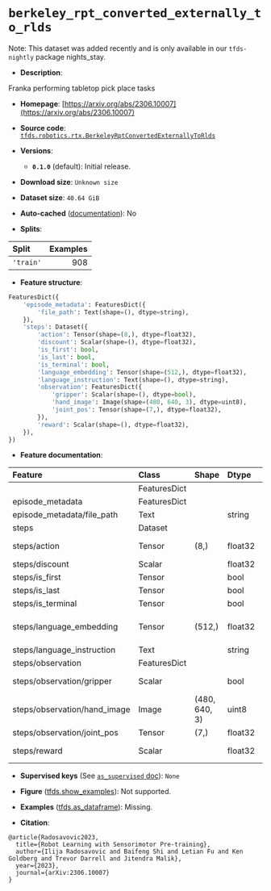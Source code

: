 <div itemscope itemtype="http://schema.org/Dataset">
  <div itemscope itemprop="includedInDataCatalog" itemtype="http://schema.org/DataCatalog">
    <meta itemprop="name" content="TensorFlow Datasets" />
  </div>
  <meta itemprop="name" content="berkeley_rpt_converted_externally_to_rlds" />
  <meta itemprop="description" content="Franka performing tabletop pick place tasks&#10;&#10;To use this dataset:&#10;&#10;```python&#10;import tensorflow_datasets as tfds&#10;&#10;ds = tfds.load(&#x27;berkeley_rpt_converted_externally_to_rlds&#x27;, split=&#x27;train&#x27;)&#10;for ex in ds.take(4):&#10;  print(ex)&#10;```&#10;&#10;See [the guide](https://www.tensorflow.org/datasets/overview) for more&#10;informations on [tensorflow_datasets](https://www.tensorflow.org/datasets).&#10;&#10;" />
  <meta itemprop="url" content="https://www.tensorflow.org/datasets/catalog/berkeley_rpt_converted_externally_to_rlds" />
  <meta itemprop="sameAs" content="https://arxiv.org/abs/2306.10007" />
  <meta itemprop="citation" content="@article{Radosavovic2023,&#10;  title={Robot Learning with Sensorimotor Pre-training},&#10;  author={Ilija Radosavovic and Baifeng Shi and Letian Fu and Ken Goldberg and Trevor Darrell and Jitendra Malik},&#10;  year={2023},&#10;  journal={arXiv:2306.10007}&#10;}" />
</div>

# `berkeley_rpt_converted_externally_to_rlds`


Note: This dataset was added recently and is only available in our
`tfds-nightly` package
<span class="material-icons" title="Available only in the tfds-nightly package">nights_stay</span>.

*   **Description**:

Franka performing tabletop pick place tasks

*   **Homepage**:
    [https://arxiv.org/abs/2306.10007](https://arxiv.org/abs/2306.10007)

*   **Source code**:
    [`tfds.robotics.rtx.BerkeleyRptConvertedExternallyToRlds`](https://github.com/tensorflow/datasets/tree/master/tensorflow_datasets/robotics/rtx/rtx.py)

*   **Versions**:

    *   **`0.1.0`** (default): Initial release.

*   **Download size**: `Unknown size`

*   **Dataset size**: `40.64 GiB`

*   **Auto-cached**
    ([documentation](https://www.tensorflow.org/datasets/performances#auto-caching)):
    No

*   **Splits**:

Split     | Examples
:-------- | -------:
`'train'` | 908

*   **Feature structure**:

```python
FeaturesDict({
    'episode_metadata': FeaturesDict({
        'file_path': Text(shape=(), dtype=string),
    }),
    'steps': Dataset({
        'action': Tensor(shape=(8,), dtype=float32),
        'discount': Scalar(shape=(), dtype=float32),
        'is_first': bool,
        'is_last': bool,
        'is_terminal': bool,
        'language_embedding': Tensor(shape=(512,), dtype=float32),
        'language_instruction': Text(shape=(), dtype=string),
        'observation': FeaturesDict({
            'gripper': Scalar(shape=(), dtype=bool),
            'hand_image': Image(shape=(480, 640, 3), dtype=uint8),
            'joint_pos': Tensor(shape=(7,), dtype=float32),
        }),
        'reward': Scalar(shape=(), dtype=float32),
    }),
})
```

*   **Feature documentation**:

Feature                      | Class        | Shape         | Dtype   | Description
:--------------------------- | :----------- | :------------ | :------ | :----------
                             | FeaturesDict |               |         |
episode_metadata             | FeaturesDict |               |         |
episode_metadata/file_path   | Text         |               | string  | Path to the original data file.
steps                        | Dataset      |               |         |
steps/action                 | Tensor       | (8,)          | float32 | Robot action, consists of [7 delta joint pos,1x gripper binary state].
steps/discount               | Scalar       |               | float32 | Discount if provided, default to 1.
steps/is_first               | Tensor       |               | bool    |
steps/is_last                | Tensor       |               | bool    |
steps/is_terminal            | Tensor       |               | bool    |
steps/language_embedding     | Tensor       | (512,)        | float32 | Kona language embedding. See https://tfhub.dev/google/universal-sentence-encoder-large/5
steps/language_instruction   | Text         |               | string  | Language Instruction.
steps/observation            | FeaturesDict |               |         |
steps/observation/gripper    | Scalar       |               | bool    | Binary gripper state (1 - closed, 0 - open)
steps/observation/hand_image | Image        | (480, 640, 3) | uint8   | Hand camera RGB observation.
steps/observation/joint_pos  | Tensor       | (7,)          | float32 | xArm joint positions (7 DoF).
steps/reward                 | Scalar       |               | float32 | Reward if provided, 1 on final step for demos.

*   **Supervised keys** (See
    [`as_supervised` doc](https://www.tensorflow.org/datasets/api_docs/python/tfds/load#args)):
    `None`

*   **Figure**
    ([tfds.show_examples](https://www.tensorflow.org/datasets/api_docs/python/tfds/visualization/show_examples)):
    Not supported.

*   **Examples**
    ([tfds.as_dataframe](https://www.tensorflow.org/datasets/api_docs/python/tfds/as_dataframe)):
    Missing.

*   **Citation**:

```
@article{Radosavovic2023,
  title={Robot Learning with Sensorimotor Pre-training},
  author={Ilija Radosavovic and Baifeng Shi and Letian Fu and Ken Goldberg and Trevor Darrell and Jitendra Malik},
  year={2023},
  journal={arXiv:2306.10007}
}
```

